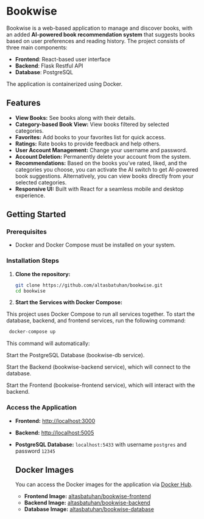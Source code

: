# Bookwise

Bookwise is a web-based application to manage and discover books, with an added **AI-powered book recommendation system** that suggests books based on user preferences and reading history. The project consists of three main components:

- **Frontend**: React-based user interface
- **Backend**: Flask Restful API
- **Database**: PostgreSQL

The application is containerized using Docker.

## Features

- **View Books:** See books along with their details.
- **Category-based Book View:** View books filtered by selected categories.
- **Favorites:** Add books to your favorites list for quick access.
- **Ratings:** Rate books to provide feedback and help others.
- **User Account Management:** Change your username and password.
- **Account Deletion:** Permanently delete your account from the system.
- **Recommendations:** Based on the books you’ve rated, liked, and the categories you choose, you can activate the AI switch to get AI-powered book suggestions. Alternatively, you can view books directly from your selected categories.
- **Responsive UI:** Built with React for a seamless mobile and desktop experience.

## Getting Started

### Prerequisites

- Docker and Docker Compose must be installed on your system.

### Installation Steps

1. **Clone the repository:**

   ```bash
   git clone https://github.com/altasbatuhan/bookwise.git
   cd bookwise
   ```

2. **Start the Services with Docker Compose:**

This project uses Docker Compose to run all services together. To start the database, backend, and frontend services, run the following command:

```bash
 docker-compose up
```

This command will automatically:

Start the PostgreSQL Database (bookwise-db service).

Start the Backend (bookwise-backend service), which will connect to the database.

Start the Frontend (bookwise-frontend service), which will interact with the backend.

### Access the Application

- **Frontend:** [http://localhost:3000](http://localhost:3000)
- **Backend:** [http://localhost:5005](http://localhost:5005)
- **PostgreSQL Database:** `localhost:5433` with username `postgres` and password `12345`

  ## Docker Images

  You can access the Docker images for the application via [Docker Hub](https://hub.docker.com/).

  - **Frontend Image:** [altasbatuhan/bookwise-frontend](https://hub.docker.com/r/altasbatuhan/bookwise-frontend)
  - **Backend Image:** [altasbatuhan/bookwise-backend](https://hub.docker.com/r/altasbatuhan/bookwise-backend)
  - **Database Image:** [altasbatuhan/bookwise-database](https://hub.docker.com/r/altasbatuhan/bookwise-database)

